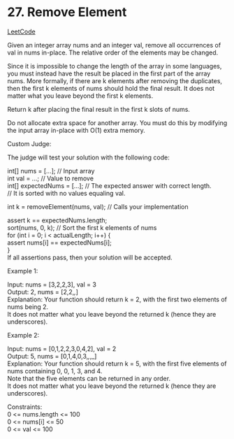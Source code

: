 # 27. Remove Element

[LeetCode]([https://leetcode.cn/problems/3sum](https://leetcode.cn/problems/remove-element/))

Given an integer array nums and an integer val, remove all occurrences of val in nums in-place. The relative order of the elements may be changed.

Since it is impossible to change the length of the array in some languages, you must instead have the result be placed in the first part of the array nums. More formally, if there are k elements after removing the duplicates, then the first k elements of nums should hold the final result. It does not matter what you leave beyond the first k elements.

Return k after placing the final result in the first k slots of nums.

Do not allocate extra space for another array. You must do this by modifying the input array in-place with O(1) extra memory.

Custom Judge:

The judge will test your solution with the following code:

int[] nums = [...]; // Input array\
int val = ...; // Value to remove\
int[] expectedNums = [...]; // The expected answer with correct length.\
                            // It is sorted with no values equaling val.

int k = removeElement(nums, val); // Calls your implementation

assert k == expectedNums.length;\
sort(nums, 0, k); // Sort the first k elements of nums\
for (int i = 0; i < actualLength; i++) {\
    assert nums[i] == expectedNums[i];\
}\
If all assertions pass, then your solution will be accepted.


Example 1:

Input: nums = [3,2,2,3], val = 3\
Output: 2, nums = [2,2,_,_]\
Explanation: Your function should return k = 2, with the first two elements of nums being 2.\
It does not matter what you leave beyond the returned k (hence they are underscores).

Example 2:

Input: nums = [0,1,2,2,3,0,4,2], val = 2\
Output: 5, nums = [0,1,4,0,3,_,_,_]\
Explanation: Your function should return k = 5, with the first five elements of nums containing 0, 0, 1, 3, and 4.\
Note that the five elements can be returned in any order.\
It does not matter what you leave beyond the returned k (hence they are underscores).


Constraints:\
0 <= nums.length <= 100\
0 <= nums[i] <= 50\
0 <= val <= 100
